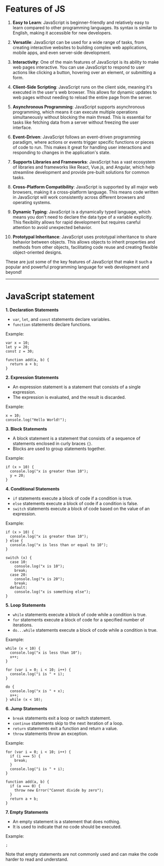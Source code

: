 # Features of JS
1. **Easy to Learn**: JavaScript is beginner-friendly and relatively easy to learn compared to other programming languages. Its syntax is similar to English, making it accessible for new developers.

2. **Versatile**: JavaScript can be used for a wide range of tasks, from creating interactive websites to building complex web applications, mobile apps, and even server-side development.

3. **Interactivity**: One of the main features of JavaScript is its ability to make web pages interactive. You can use JavaScript to respond to user actions like clicking a button, hovering over an element, or submitting a form.

4. **Client-Side Scripting**: JavaScript runs on the client side, meaning it's executed in the user's web browser. This allows for dynamic updates to web pages without needing to reload the entire page from the server.

5. **Asynchronous Programming**: JavaScript supports asynchronous programming, which means it can execute multiple operations simultaneously without blocking the main thread. This is essential for tasks like fetching data from a server without freezing the user interface.

6. **Event-Driven**: JavaScript follows an event-driven programming paradigm, where actions or events trigger specific functions or pieces of code to run. This makes it great for handling user interactions and responding to changes in the application's state.

7. **Supports Libraries and Frameworks**: JavaScript has a vast ecosystem of libraries and frameworks like React, Vue.js, and Angular, which help streamline development and provide pre-built solutions for common tasks.

8. **Cross-Platform Compatibility**: JavaScript is supported by all major web browsers, making it a cross-platform language. This means code written in JavaScript will work consistently across different browsers and operating systems.

9. **Dynamic Typing**: JavaScript is a dynamically typed language, which means you don't need to declare the data type of a variable explicitly. This flexibility allows for rapid development but requires careful attention to avoid unexpected behavior.

10. **Prototypal Inheritance**: JavaScript uses prototypal inheritance to share behavior between objects. This allows objects to inherit properties and methods from other objects, facilitating code reuse and creating flexible object-oriented designs.

These are just some of the key features of JavaScript that make it such a popular and powerful programming language for web development and beyond!

-----
# JavaScript statement

**1. Declaration Statements**

* `var`, `let`, and `const` statements declare variables.
* `function` statements declare functions.

Example:
```
var x = 10;
let y = 20;
const z = 30;

function add(a, b) {
  return a + b;
}
```
**2. Expression Statements**

* An expression statement is a statement that consists of a single expression.
* The expression is evaluated, and the result is discarded.

Example:
```
x = 10;
console.log("Hello World!");
```
**3. Block Statements**

* A block statement is a statement that consists of a sequence of statements enclosed in curly braces `{}`.
* Blocks are used to group statements together.

Example:
```
if (x > 10) {
  console.log("x is greater than 10");
  y = 20;
}
```
**4. Conditional Statements**

* `if` statements execute a block of code if a condition is true.
* `else` statements execute a block of code if a condition is false.
* `switch` statements execute a block of code based on the value of an expression.

Example:
```
if (x > 10) {
  console.log("x is greater than 10");
} else {
  console.log("x is less than or equal to 10");
}

switch (x) {
  case 10:
    console.log("x is 10");
    break;
  case 20:
    console.log("x is 20");
    break;
  default:
    console.log("x is something else");
}
```
**5. Loop Statements**

* `while` statements execute a block of code while a condition is true.
* `for` statements execute a block of code for a specified number of iterations.
* `do...while` statements execute a block of code while a condition is true.

Example:
```
while (x < 10) {
  console.log("x is less than 10");
  x++;
}

for (var i = 0; i < 10; i++) {
  console.log("i is " + i);
}

do {
  console.log("x is " + x);
  x++;
} while (x < 10);
```
**6. Jump Statements**

* `break` statements exit a loop or switch statement.
* `continue` statements skip to the next iteration of a loop.
* `return` statements exit a function and return a value.
* `throw` statements throw an exception.

Example:
```
for (var i = 0; i < 10; i++) {
  if (i === 5) {
    break;
  }
  console.log("i is " + i);
}

function add(a, b) {
  if (a === 0) {
    throw new Error("Cannot divide by zero");
  }
  return a + b;
}
```
**7. Empty Statements**

* An empty statement is a statement that does nothing.
* It is used to indicate that no code should be executed.

Example:
```
;
```
Note that empty statements are not commonly used and can make the code harder to read and understand.










